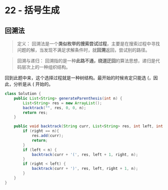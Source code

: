# 22 - 括号生成


## 回溯法

>定义：
回溯法是一个**类似枚举的搜索尝试过程**，主要是在搜索过程中寻找问题的解，当发现不满足求解条件时，就**回溯**返回，尝试别的路径。

>回溯与递归：
回溯指的是一种**此路不通，绕道迂回**的算法思想，递归是代码层次上的一种组织结构。

回到此题中来，这个选择过程就是一种树结构。最开始的时候肯定只能选 (，因此，分析是从 ( 开始的。


```java
class Solution {
    public List<String> generateParenthesis(int n) {
        List<String> res = new ArrayList();
        backtrack("", res, 0, 0, n);
        return res;
    }

    public void backtrack(String curr, List<String> res, int left, int right, int n) {
        if (right == n){
            res.add(curr);
            return;
        } 
        if (left < n) {
            backtrack(curr + '(', res, left + 1, right, n);
        } 
        if (right < left) {
            backtrack(curr + ')', res, left, right + 1, n);
        }
    }
}
```
